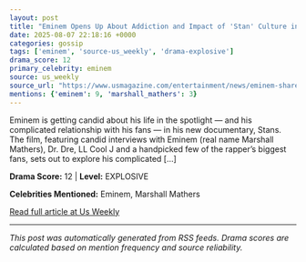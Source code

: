 ```yaml
---
layout: post
title: "Eminem Opens Up About Addiction and Impact of 'Stan' Culture in New Doc"
date: 2025-08-07 22:18:16 +0000
categories: gossip
tags: ['eminem', 'source-us_weekly', 'drama-explosive']
drama_score: 12
primary_celebrity: eminem
source: us_weekly
source_url: "https://www.usmagazine.com/entertainment/news/eminem-shares-addiction-and-stan-culture-struggles-in-new-doc/"
mentions: {'eminem': 9, 'marshall_mathers': 3}
---
```


Eminem is getting candid about his life in the spotlight — and his complicated relationship with his fans — in his new documentary, Stans. The film, featuring candid interviews with Eminem (real name Marshall Mathers), Dr. Dre, LL Cool J and a handpicked few of the rapper’s biggest fans, sets out to explore his complicated [&#8230;]

**Drama Score:** 12 | **Level:** EXPLOSIVE

**Celebrities Mentioned:** Eminem, Marshall Mathers

[Read full article at Us Weekly](https://www.usmagazine.com/entertainment/news/eminem-shares-addiction-and-stan-culture-struggles-in-new-doc/)

---
*This post was automatically generated from RSS feeds. Drama scores are calculated based on mention frequency and source reliability.*
